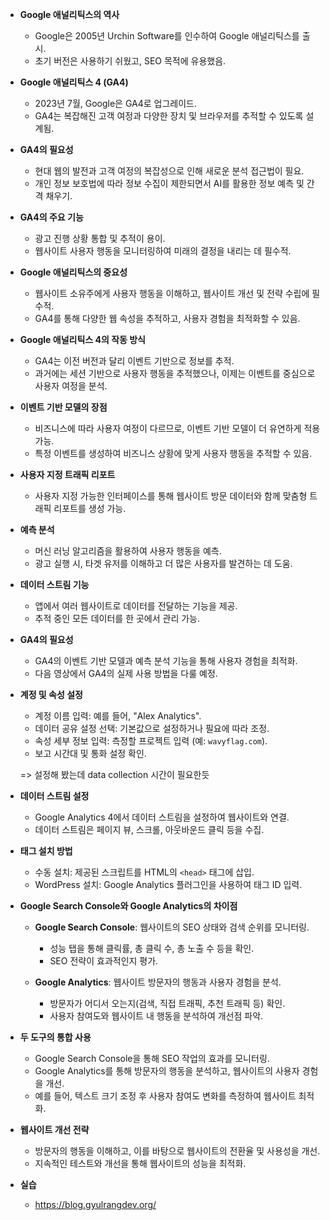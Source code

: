 - **Google 애널리틱스의 역사**

  - Google은 2005년 Urchin Software를 인수하여 Google 애널리틱스를 출시.
  - 초기 버전은 사용하기 쉬웠고, SEO 목적에 유용했음.

- **Google 애널리틱스 4 (GA4)**

  - 2023년 7월, Google은 GA4로 업그레이드.
  - GA4는 복잡해진 고객 여정과 다양한 장치 및 브라우저를 추적할 수 있도록 설계됨.

- **GA4의 필요성**

  - 현대 웹의 발전과 고객 여정의 복잡성으로 인해 새로운 분석 접근법이 필요.
  - 개인 정보 보호법에 따라 정보 수집이 제한되면서 AI를 활용한 정보 예측 및 간격 채우기.

- **GA4의 주요 기능**

  - 광고 진행 상황 통합 및 추적이 용이.
  - 웹사이트 사용자 행동을 모니터링하여 미래의 결정을 내리는 데 필수적.

- **Google 애널리틱스의 중요성**

  - 웹사이트 소유주에게 사용자 행동을 이해하고, 웹사이트 개선 및 전략 수립에 필수적.
  - GA4를 통해 다양한 웹 속성을 추적하고, 사용자 경험을 최적화할 수 있음.

- **Google 애널리틱스 4의 작동 방식**

  - GA4는 이전 버전과 달리 이벤트 기반으로 정보를 추적.
  - 과거에는 세션 기반으로 사용자 행동을 추적했으나, 이제는 이벤트를 중심으로 사용자 여정을 분석.

- **이벤트 기반 모델의 장점**

  - 비즈니스에 따라 사용자 여정이 다르므로, 이벤트 기반 모델이 더 유연하게 적용 가능.
  - 특정 이벤트를 생성하여 비즈니스 상황에 맞게 사용자 행동을 추적할 수 있음.

- **사용자 지정 트래픽 리포트**

  - 사용자 지정 가능한 인터페이스를 통해 웹사이트 방문 데이터와 함께 맞춤형 트래픽 리포트를 생성 가능.

- **예측 분석**

  - 머신 러닝 알고리즘을 활용하여 사용자 행동을 예측.
  - 광고 실행 시, 타겟 유저를 이해하고 더 많은 사용자를 발견하는 데 도움.

- **데이터 스트림 기능**

  - 앱에서 여러 웹사이트로 데이터를 전달하는 기능을 제공.
  - 추적 중인 모든 데이터를 한 곳에서 관리 가능.

- **GA4의 필요성**

  - GA4의 이벤트 기반 모델과 예측 분석 기능을 통해 사용자 경험을 최적화.
  - 다음 영상에서 GA4의 실제 사용 방법을 다룰 예정.

- **계정 및 속성 설정**

  - 계정 이름 입력: 예를 들어, "Alex Analytics".
  - 데이터 공유 설정 선택: 기본값으로 설정하거나 필요에 따라 조정.
  - 속성 세부 정보 입력: 측정할 프로젝트 입력 (예: `wavyflag.com`).
  - 보고 시간대 및 통화 설정 확인.

  => 설정해 봤는데 data collection 시간이 필요한듯

- **데이터 스트림 설정**

  - Google Analytics 4에서 데이터 스트림을 설정하여 웹사이트와 연결.
  - 데이터 스트림은 페이지 뷰, 스크롤, 아웃바운드 클릭 등을 수집.

- **태그 설치 방법**

  - 수동 설치: 제공된 스크립트를 HTML의 `<head>` 태그에 삽입.
  - WordPress 설치: Google Analytics 플러그인을 사용하여 태그 ID 입력.

- **Google Search Console와 Google Analytics의 차이점**

  - **Google Search Console**: 웹사이트의 SEO 상태와 검색 순위를 모니터링.

    - 성능 탭을 통해 클릭률, 총 클릭 수, 총 노출 수 등을 확인.
    - SEO 전략이 효과적인지 평가.

  - **Google Analytics**: 웹사이트 방문자의 행동과 사용자 경험을 분석.
    - 방문자가 어디서 오는지(검색, 직접 트래픽, 추천 트래픽 등) 확인.
    - 사용자 참여도와 웹사이트 내 행동을 분석하여 개선점 파악.

- **두 도구의 통합 사용**

  - Google Search Console을 통해 SEO 작업의 효과를 모니터링.
  - Google Analytics를 통해 방문자의 행동을 분석하고, 웹사이트의 사용자 경험을 개선.
  - 예를 들어, 텍스트 크기 조정 후 사용자 참여도 변화를 측정하여 웹사이트 최적화.

- **웹사이트 개선 전략**

  - 방문자의 행동을 이해하고, 이를 바탕으로 웹사이트의 전환율 및 사용성을 개선.
  - 지속적인 테스트와 개선을 통해 웹사이트의 성능을 최적화.

- **실습**
  - https://blog.gyulrangdev.org/
